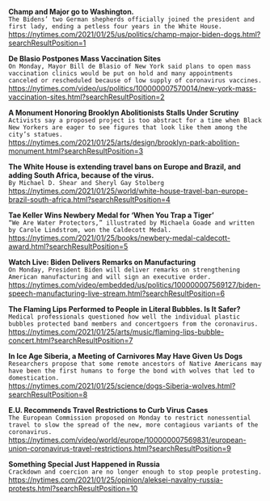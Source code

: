 **Champ and Major go to Washington.**\
`The Bidens’ two German shepherds officially joined the president and first lady, ending a petless four years in the White House.`\
https://nytimes.com/2021/01/25/us/politics/champ-major-biden-dogs.html?searchResultPosition=1

**De Blasio Postpones Mass Vaccination Sites**\
`On Monday, Mayor Bill de Blasio of New York said plans to open mass vaccination clinics would be put on hold and many appointments canceled or rescheduled because of low supply of coronavirus vaccines.`\
https://nytimes.com/video/us/politics/100000007570014/new-york-mass-vaccination-sites.html?searchResultPosition=2

**A Monument Honoring Brooklyn Abolitionists Stalls Under Scrutiny**\
`Activists say a proposed project is too abstract for a time when Black New Yorkers are eager to see figures that look like them among the city’s statues.`\
https://nytimes.com/2021/01/25/arts/design/brooklyn-park-abolition-monument.html?searchResultPosition=3

**The White House is extending travel bans on Europe and Brazil, and adding South Africa, because of the virus.**\
`By Michael D. Shear and Sheryl Gay Stolberg`\
https://nytimes.com/2021/01/25/world/white-house-travel-ban-europe-brazil-south-africa.html?searchResultPosition=4

**Tae Keller Wins Newbery Medal for ‘When You Trap a Tiger’**\
`“We Are Water Protectors,” illustrated by Michaela Goade and written by Carole Lindstrom, won the Caldecott Medal.`\
https://nytimes.com/2021/01/25/books/newbery-medal-caldecott-award.html?searchResultPosition=5

**Watch Live: Biden Delivers Remarks on Manufacturing**\
`On Monday, President Biden will deliver remarks on strengthening American manufacturing and will sign an executive order.`\
https://nytimes.com/video/embedded/us/politics/100000007569127/biden-speech-manufacturing-live-stream.html?searchResultPosition=6

**The Flaming Lips Performed to People in Literal Bubbles. Is It Safer?**\
`Medical professionals questioned how well the individual plastic bubbles protected band members and concertgoers from the coronavirus.`\
https://nytimes.com/2021/01/25/arts/music/flaming-lips-bubble-concert.html?searchResultPosition=7

**In Ice Age Siberia, a Meeting of Carnivores May Have Given Us Dogs**\
`Researchers propose that some remote ancestors of Native Americans may have been the first humans to forge the bond with wolves that led to domestication.`\
https://nytimes.com/2021/01/25/science/dogs-Siberia-wolves.html?searchResultPosition=8

**E.U. Recommends Travel Restrictions to Curb Virus Cases**\
`The European Commission proposed on Monday to restrict nonessential travel to slow the spread of the new, more contagious variants of the coronavirus.`\
https://nytimes.com/video/world/europe/100000007569831/european-union-coronavirus-travel-restrictions.html?searchResultPosition=9

**Something Special Just Happened in Russia**\
`Crackdown and coercion are no longer enough to stop people protesting.`\
https://nytimes.com/2021/01/25/opinion/aleksei-navalny-russia-protests.html?searchResultPosition=10

